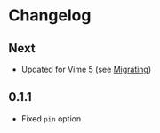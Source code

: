# Changelog

## Next

- Updated for Vime 5 (see [Migrating](https://vimejs.com/welcome/release-notes#migrating-v4-to-v5))

## 0.1.1

- Fixed `pin` option
